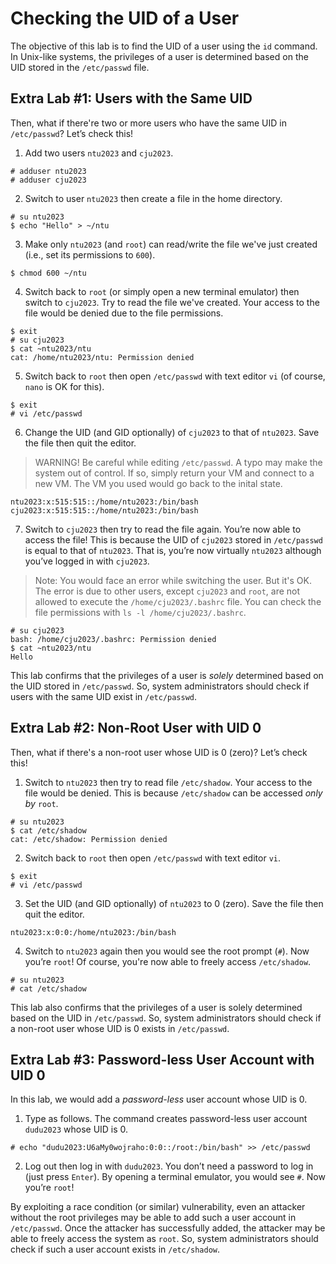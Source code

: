# Checking the UID of a User
The objective of this lab is to find the UID of a user using the `id` command. In Unix-like systems, the privileges of a user is determined based on the UID stored in the `/etc/passwd` file.

## Extra Lab #1: Users with the Same UID
Then, what if there're two or more users who have the same UID in `/etc/passwd`? Let’s check this!

1. Add two users `ntu2023` and `cju2023`.
```
# adduser ntu2023
# adduser cju2023
```

2. Switch to user `ntu2023` then create a file in the home directory.
```
# su ntu2023
$ echo "Hello" > ~/ntu
```

3. Make only `ntu2023` (and `root`) can read/write the file we've just created (i.e., set its permissions to `600`).
```
$ chmod 600 ~/ntu
```

4. Switch back to `root` (or simply open a new terminal emulator) then switch to `cju2023`. Try to read the file we've created. Your access to the file would be denied due to the file permissions.
```
$ exit
# su cju2023
$ cat ~ntu2023/ntu
cat: /home/ntu2023/ntu: Permission denied
```

5. Switch back to `root` then open `/etc/passwd` with text editor `vi` (of course, `nano` is OK for this). 
```
$ exit
# vi /etc/passwd
```

6. Change the UID (and GID optionally) of `cju2023` to that of `ntu2023`. Save the file then quit the editor.
> WARNING! Be careful while editing `/etc/passwd`. A typo may make the system out of control. If so, simply return your VM and connect to a new VM. The VM you used would go back to the inital state.
```
ntu2023:x:515:515::/home/ntu2023:/bin/bash
cju2023:x:515:515::/home/ntu2023:/bin/bash
```

7. Switch to `cju2023` then try to read the file again. You’re now able to access the file! This is because the UID of `cju2023` stored in `/etc/passwd` is equal to that of `ntu2023`. That is, you’re now virtually `ntu2023` although you’ve logged in with `cju2023`. 
> Note: You would face an error while switching the user. But it's OK. The error is due to other users, except `cju2023` and `root`, are not allowed to execute the `/home/cju2023/.bashrc` file. You can check the file permissions with `ls -l /home/cju2023/.bashrc`.
```
# su cju2023
bash: /home/cju2023/.bashrc: Permission denied
$ cat ~ntu2023/ntu
Hello
```

This lab confirms that the privileges of a user is *solely* determined based on the UID stored in `/etc/passwd`. So, system administrators should check if users with the same UID exist in `/etc/passwd`.

## Extra Lab #2: Non-Root User with UID 0
Then, what if there's a non-root user whose UID is 0 (zero)? Let’s check this!

1. Switch to `ntu2023` then try to read file `/etc/shadow`. Your access to the file would be denied. This is because `/etc/shadow` can be accessed *only by* `root`.
```
# su ntu2023
$ cat /etc/shadow
cat: /etc/shadow: Permission denied
```

2. Switch back to `root` then open `/etc/passwd` with text editor `vi`. 
```
$ exit
# vi /etc/passwd
```

3. Set the UID (and GID optionally) of `ntu2023` to 0 (zero). Save the file then quit the editor.
```
ntu2023:x:0:0:/home/ntu2023:/bin/bash
```

4. Switch to `ntu2023` again then you would see the root prompt (`#`). Now you’re `root`! Of course, you're now able to freely access `/etc/shadow`.
```
# su ntu2023
# cat /etc/shadow
```

This lab also confirms that the privileges of a user is solely determined based on the UID in `/etc/passwd`. So, system administrators should check if a non-root user whose UID is 0 exists in `/etc/passwd`.

## Extra Lab #3: Password-less User Account with UID 0
In this lab, we would add a *password-less* user account whose UID is 0.

1. Type as follows. The command creates password-less user account `dudu2023` whose UID is 0.
```
# echo "dudu2023:U6aMy0wojraho:0:0::/root:/bin/bash" >> /etc/passwd
```

2. Log out then log in with `dudu2023`. You don’t need a password to log in (just press `Enter`). By opening a terminal emulator, you would see `#`. Now you’re `root`!

By exploiting a race condition (or similar) vulnerability, even an attacker without the root privileges may be able to add such a user account in `/etc/passwd`. Once the attacker has successfully added, the attacker may be able to freely access the system as `root`. So, system administrators should check if such a user account exists in `/etc/shadow`.